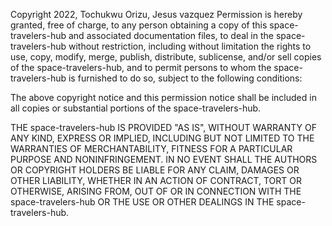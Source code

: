 Copyright 2022, Tochukwu Orizu, Jesus vazquez
Permission is hereby granted, free of charge, to any person obtaining a copy of this space-travelers-hub and associated documentation files, to deal in the space-travelers-hub without restriction, including without limitation the rights to use, copy, modify, merge, publish, distribute, sublicense, and/or sell copies of the space-travelers-hub, and to permit persons to whom the space-travelers-hub is furnished to do so, subject to the following conditions:

The above copyright notice and this permission notice shall be included in all copies or substantial portions of the space-travelers-hub.

THE space-travelers-hub IS PROVIDED "AS IS", WITHOUT WARRANTY OF ANY KIND, EXPRESS OR IMPLIED, INCLUDING BUT NOT LIMITED TO THE WARRANTIES OF MERCHANTABILITY, FITNESS FOR A PARTICULAR PURPOSE AND NONINFRINGEMENT. IN NO EVENT SHALL THE AUTHORS OR COPYRIGHT HOLDERS BE LIABLE FOR ANY CLAIM, DAMAGES OR OTHER LIABILITY, WHETHER IN AN ACTION OF CONTRACT, TORT OR OTHERWISE, ARISING FROM, OUT OF OR IN CONNECTION WITH THE space-travelers-hub OR THE USE OR OTHER DEALINGS IN THE space-travelers-hub.
